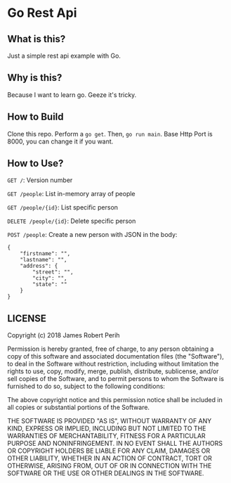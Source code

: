 # Go Rest Api

## What is this?
Just a simple rest api example with Go.

## Why is this?
Because I want to learn go. Geeze it's tricky.

## How to Build
Clone this repo. Perform a `go get`. Then, `go run main`. Base Http Port is 8000, you can change it if you want.

## How to Use?
`GET /`: Version number

`GET /people`: List in-memory array of people

`GET /people/{id}`: List specific person

`DELETE /people/{id}`: Delete specific person

`POST /people`: Create a new person with JSON in the body:

```
{
	"firstname": "",
	"lastname": "",
	"address": {
		"street": "",
		"city": "",
		"state": ""
	}
}
```

## LICENSE
Copyright (c) 2018 James Robert Perih

Permission is hereby granted, free of charge, to any person obtaining a copy
of this software and associated documentation files (the "Software"), to deal
in the Software without restriction, including without limitation the rights
to use, copy, modify, merge, publish, distribute, sublicense, and/or sell
copies of the Software, and to permit persons to whom the Software is
furnished to do so, subject to the following conditions:

The above copyright notice and this permission notice shall be included in all
copies or substantial portions of the Software.

THE SOFTWARE IS PROVIDED "AS IS", WITHOUT WARRANTY OF ANY KIND, EXPRESS OR
IMPLIED, INCLUDING BUT NOT LIMITED TO THE WARRANTIES OF MERCHANTABILITY,
FITNESS FOR A PARTICULAR PURPOSE AND NONINFRINGEMENT. IN NO EVENT SHALL THE
AUTHORS OR COPYRIGHT HOLDERS BE LIABLE FOR ANY CLAIM, DAMAGES OR OTHER
LIABILITY, WHETHER IN AN ACTION OF CONTRACT, TORT OR OTHERWISE, ARISING FROM,
OUT OF OR IN CONNECTION WITH THE SOFTWARE OR THE USE OR OTHER DEALINGS IN THE
SOFTWARE.

